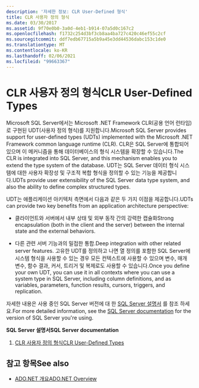 ```yaml
---
description: '자세한 정보: CLR User-Defined 형식'
title: CLR 사용자 정의 형식
ms.date: 03/30/2017
ms.assetid: 9f70e0b0-3a0d-4eb1-b914-07a5d0c167c2
ms.openlocfilehash: f1732c254d3bf3cb8aa4ba727c420c46ef55c2cf
ms.sourcegitcommit: ddf7edb67715a5b9a45e3dd44536dabc153c1de0
ms.translationtype: MT
ms.contentlocale: ko-KR
ms.lasthandoff: 02/06/2021
ms.locfileid: "99663367"
---
```

# <a name="clr-user-defined-types"></a><span data-ttu-id="dcbd0-103">CLR 사용자 정의 형식</span><span class="sxs-lookup"><span data-stu-id="dcbd0-103">CLR User-Defined Types</span></span>

<span data-ttu-id="dcbd0-104">Microsoft SQL Server에서는 Microsoft .NET Framework CLR(공용 언어 런타임)로 구현된 UDT(사용자 정의 형식)를 지원합니다.</span><span class="sxs-lookup"><span data-stu-id="dcbd0-104">Microsoft SQL Server provides support for user-defined types (UDTs) implemented with the Microsoft .NET Framework common language runtime (CLR).</span></span> <span data-ttu-id="dcbd0-105">CLR은 SQL Server에 통합되어 있으며 이 메커니즘을 통해 데이터베이스의 형식 시스템을 확장할 수 있습니다.</span><span class="sxs-lookup"><span data-stu-id="dcbd0-105">The CLR is integrated into SQL Server, and this mechanism enables you to extend the type system of the database.</span></span> <span data-ttu-id="dcbd0-106">UDT는 SQL Server 데이터 형식 시스템에 대한 사용자 확장성 및 구조적 복합 형식을 정의할 수 있는 기능을 제공합니다.</span><span class="sxs-lookup"><span data-stu-id="dcbd0-106">UDTs provide user extensibility of the SQL Server data type system, and also the ability to define complex structured types.</span></span>  
  
 <span data-ttu-id="dcbd0-107">UDT는 애플리케이션 아키텍처 측면에서 다음과 같은 두 가지 이점을 제공합니다.</span><span class="sxs-lookup"><span data-stu-id="dcbd0-107">UDTs can provide two key benefits from an application architecture perspective:</span></span>  
  
- <span data-ttu-id="dcbd0-108">클라이언트와 서버에서 내부 상태 및 외부 동작 간의 강력한 캡슐화</span><span class="sxs-lookup"><span data-stu-id="dcbd0-108">Strong encapsulation (both in the client and the server) between the internal state and the external behaviors.</span></span>  
  
- <span data-ttu-id="dcbd0-109">다른 관련 서버 기능과의 밀접한 통합.</span><span class="sxs-lookup"><span data-stu-id="dcbd0-109">Deep integration with other related server features.</span></span> <span data-ttu-id="dcbd0-110">고유한 UDT를 정의하고 나면 열 정의를 포함한 SQL Server에 시스템 형식을 사용할 수 있는 경우 모든 컨텍스트에 사용할 수 있으며 변수, 매개 변수, 함수 결과, 커서, 트리거 및 복제로도 사용할 수 있습니다.</span><span class="sxs-lookup"><span data-stu-id="dcbd0-110">Once you define your own UDT, you can use it in all contexts where you can use a system type in SQL Server, including column definitions, and as variables, parameters, function results, cursors, triggers, and replication.</span></span>  
  
 <span data-ttu-id="dcbd0-111">자세한 내용은 사용 중인 SQL Server 버전에 대 한 [SQL Server 설명서](/sql) 를 참조 하세요.</span><span class="sxs-lookup"><span data-stu-id="dcbd0-111">For more detailed information, see the [SQL Server documentation](/sql) for the version of SQL Server you're using.</span></span>
  
 <span data-ttu-id="dcbd0-112">**SQL Server 설명서**</span><span class="sxs-lookup"><span data-stu-id="dcbd0-112">**SQL Server documentation**</span></span>
  
1. [<span data-ttu-id="dcbd0-113">CLR 사용자 정의 형식</span><span class="sxs-lookup"><span data-stu-id="dcbd0-113">CLR User-Defined Types</span></span>](/sql/relational-databases/clr-integration-database-objects-user-defined-types/clr-user-defined-types)  
  
## <a name="see-also"></a><span data-ttu-id="dcbd0-114">참고 항목</span><span class="sxs-lookup"><span data-stu-id="dcbd0-114">See also</span></span>

- [<span data-ttu-id="dcbd0-115">ADO.NET 개요</span><span class="sxs-lookup"><span data-stu-id="dcbd0-115">ADO.NET Overview</span></span>](../ado-net-overview.md)
